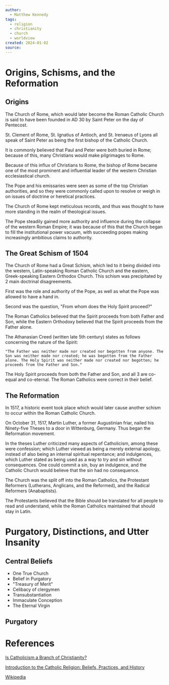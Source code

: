 ```yaml
---
author:
  - Matthew Kennedy
tags:
  - religion
  - christianity
  - church
  - worldview
created: 2024-01-02
source:
---
```

# Origins, Schisms, and the Reformation

## Origins

The Church of Rome, which would later become the Roman Catholic Church is said to have been founded in AD 30 by Saint Peter on the day of Pentecost. 

St. Clement of Rome, St. Ignatius of Antioch, and St. Irenaeus of Lyons all speak of Saint Peter as being the first bishop of the Catholic Church. 

It is commonly believed that Paul and Peter were both buried in Rome; because of this, many Christians would make pilgrimages to Rome. 

Because of this influx of Christians to Rome, the bishop of Rome became one of the most prominent and influential leader of the western Christian ecclesiastical church.

The Pope and his emissaries were seen as some of the top Christian authorities, and so they were commonly called upon to resolve or weigh in on issues of doctrine or heretical practices. 

The Church of Rome kept meticulous records, and thus was thought to have more standing in the realm of theological issues.

The Pope steadily gained more authority and influence during the collapse of the western Roman Empire; it was because of this that the Church began to fill the institutional power vacuum, with succeeding popes making increasingly ambitious claims to authority. 

## The Great Schism of 1504

The Church of Rome had a Great Schism, which led to it being divided into the western, Latin-speaking Roman Catholic Church and the eastern, Greek-speaking Eastern Orthodox Church. This schism was precipitated by 2 main doctrinal disagreements.

First was the role and authority of the Pope, as well as what the Pope was allowed to have a hand in. 

Second was the question, "From whom does the Holy Spirit proceed?"

The Roman Catholics believed that the Spirit proceeds from both Father and Son, while the Eastern Orthodoxy believed that the Spirit proceeds from the Father alone.

The Athanasian Creed (written late 5th century) states as follows concerning the nature of the Spirit:

	"The Father was neither made nor created nor begotten from anyone. The Son was neither made nor created; he was begotten from the Father alone. The Holy Spirit was neither made nor created nor begotten; he proceeds from the Father and Son."

The Holy Spirit proceeds from both the Father and Son, and all 3 are co-equal and co-eternal. The Roman Catholics were correct in their belief. 

## The Reformation

In 1517, a historic event took place which would later cause another schism to occur within the Roman Catholic Church. 

On October 31, 1517, Martin Luther, a former Augustinian friar, nailed his Ninety-five Theses to a door in Wittenburg, Germany. Thus began the Reformation movement.

In the theses Luther criticized many aspects of Catholicism, among these were confession; which Luther viewed as being a merely external apology, instead of also being an internal spiritual repentance; and indulgences, which Luther stated as being used as a way to try and sin without consequences. One could commit a sin, buy an indulgence, and the Catholic Church would believe that the sin had no consequence. 

The Church was the split off into the Roman Catholics, the Protestant Reformers (Lutherans, Anglicans, and the Reformed), and the Radical Reformers (Anabaptists).

The Protestants believed that the Bible should be translated for all people to read and understand, while the Roman Catholics maintained that should stay in Latin.

# Purgatory, Distinctions, and Utter Insanity

## Central Beliefs

- One True Church
- Belief in Purgatory
- "Treasury of Merit"
- Celibacy of clergymen
- Transubstantiation
- Immaculate Conception
- The Eternal Virgin

## Purgatory






# References

[Is Catholicism a Branch of Christianity?](https://www.christianity.com/church/denominations/what-is-catholicism.html)

[Introduction to the Catholic Religion: Beliefs, Practices, and History](https://www.learnreligions.com/catholicism-beliefs-and-practices-3897877)

[Wikipedia](https://en.wikipedia.org/wiki/Catholic_Church)

